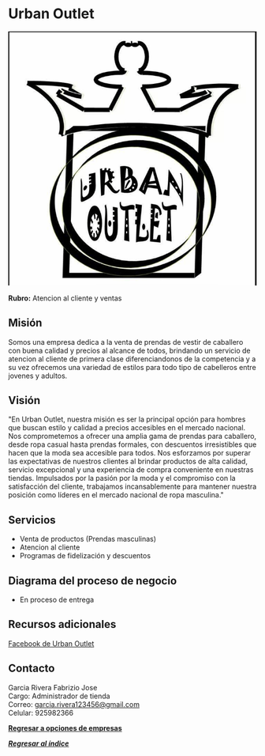 # Urban Outlet
![Urban Outlet](Logo-Urban%20Outlet.jpg)

**Rubro:** Atencion al cliente y ventas

## Misión
Somos una empresa dedica a la venta de prendas de vestir de caballero con buena calidad y  precios al alcance de todos, brindando un servicio de atencion al cliente de primera clase diferenciandonos de la competencia y a su vez ofrecemos una variedad de estilos para todo tipo de cabelleros entre jovenes y adultos.

## Visión
"En Urban Outlet, nuestra misión es ser la principal opción para hombres que buscan estilo y calidad a precios accesibles en el mercado nacional. Nos comprometemos a ofrecer una amplia gama de prendas para caballero, desde ropa casual hasta prendas formales, con descuentos irresistibles que hacen que la moda sea accesible para todos. Nos esforzamos por superar las expectativas de nuestros clientes al brindar productos de alta calidad, servicio excepcional y una experiencia de compra conveniente en nuestras tiendas. Impulsados por la pasión por la moda y el compromiso con la satisfacción del cliente, trabajamos incansablemente para mantener nuestra posición como líderes en el mercado nacional de ropa masculina."

## Servicios
- Venta de productos (Prendas masculinas)
- Atencion al cliente
- Programas de fidelización y descuentos

## Diagrama del proceso de negocio
- En proceso de entrega

## Recursos adicionales
[Facebook de Urban Outlet](https://www.facebook.com/URBANOUTLET.BARRANCA/?locale=es_LA)

## Contacto
Garcia Rivera Fabrizio Jose\
Cargo: Administrador de tienda\
Correo: garcia.rivera123456@gmail.com\
Celular: 925982366

**[Regresar a opciones de empresas](../empresas.md)**

***[Regresar al índice](../../README.md)***
